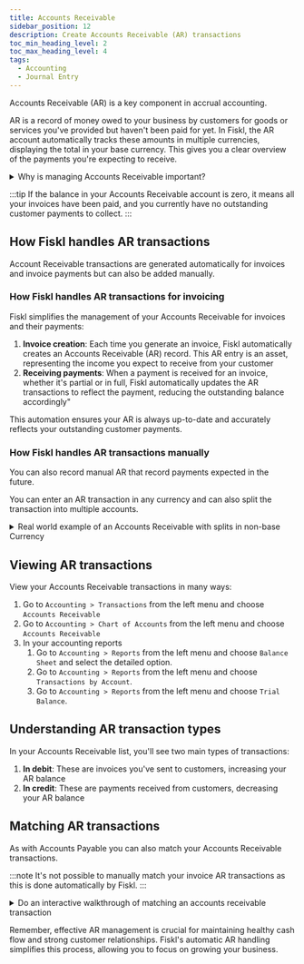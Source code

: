 ```yaml
---
title: Accounts Receivable
sidebar_position: 12
description: Create Accounts Receivable (AR) transactions
toc_min_heading_level: 2
toc_max_heading_level: 4
tags:
  - Accounting
  - Journal Entry
---
```


Accounts Receivable (AR) is a key component in accrual accounting.

AR is a record of money owed to your business by customers for goods or services you've provided but haven't been paid for yet. In Fiskl, the AR account automatically tracks these amounts in multiple currencies, displaying the total in your base currency. This gives you a clear overview of the payments you're expecting to receive.

<details>
<summary>Why is managing Accounts Receivable important?</summary>

Proper AR management helps you:

- Track money owed to your business
- Manage cash flow effectively
- Accurately report your financial position

</details>

:::tip
If the balance in your Accounts Receivable account is zero, it means all your invoices have been paid, and you currently have no outstanding customer payments to collect.
:::

## How Fiskl handles AR transactions

Account Receivable transactions are generated automatically for invoices and invoice payments but can also be added manually.

### How Fiskl handles AR transactions for invoicing

Fiskl simplifies the management of your Accounts Receivable for invoices and their payments:

1. **Invoice creation**: Each time you generate an invoice, Fiskl automatically creates an Accounts Receivable (AR) record. This AR entry is an asset, representing the income you expect to receive from your customer
1. **Receiving payments**: When a payment is received for an invoice, whether it's partial or in full, Fiskl automatically updates the AR transactions to reflect the payment, reducing the outstanding balance accordingly"

This automation ensures your AR is always up-to-date and accurately reflects your outstanding customer payments.

### How Fiskl handles AR transactions manually

You can also record manual AR that record payments expected in the future.

You can enter an AR transaction in any currency and can also split the transaction into multiple accounts.

<details>
<summary>Real world example of an Accounts Receivable with splits in non-base Currency</summary>

You are invited to speak at a conference abroad and are being paid in a currency different from your base currency.

Suppose the contract stipulates a total payment of €3000 EUR. Of this amount, €2500 is allocated for your speaking engagement, classified as 'Sales of Services,' and the remaining €500 is for merchandise you are selling at the event, categorized under `Sales of Products`.

Splitting these transactions in your Accounts Receivable not only allows you to accurately track revenue streams but also manages the complexities of foreign currency transactions.

This separation helps in analyzing the profitability of different business activities and is crucial for accurate financial reporting, strategic financial planning, and tax preparation in your base currency.

</details>


## Viewing AR transactions

View your Accounts Receivable transactions in many ways:

1. Go to `Accounting > Transactions` from the left menu and choose `Accounts Receivable`
1. Go to `Accounting > Chart of Accounts` from the left menu and choose `Accounts Receivable`
1. In your accounting reports
    1. Go to `Accounting > Reports` from the left menu and choose `Balance Sheet` and select the detailed option.
    1. Go to `Accounting > Reports` from the left menu and choose `Transactions by Account`.
    1. Go to `Accounting > Reports` from the left menu and choose `Trial Balance`.

## Understanding AR transaction types

In your Accounts Receivable list, you'll see two main types of transactions:

1. **In debit**: These are invoices you've sent to customers, increasing your AR balance
2. **In credit**: These are payments received from customers, decreasing your AR balance

## Matching AR transactions

As with Accounts Payable you can also match your Accounts Receivable transactions.

:::note
It's not possible to manually match your invoice AR transactions as this is done automatically by Fiskl.
:::

<details>
<summary>Do an interactive walkthrough of matching an accounts receivable transaction</summary>

<div style={{ position: 'relative', paddingBottom: '56.25%', height: 0, width: '100%' }}>
<iframe
style={{ position: 'absolute', top: 0, left: 0, width: '100%', height: '100%', border: 0 }}
src="https://demo.fiskl.com/e/clzr4hbwb00mcjr0cbpv6zex9/tour"
allowFullScreen
webkitallowfullscreen="true"
mozallowfullscreen="true"
allowtransparency="true"
></iframe>
</div>
</details>


Remember, effective AR management is crucial for maintaining healthy cash flow and strong customer relationships. Fiskl's automatic AR handling simplifies this process, allowing you to focus on growing your business.
